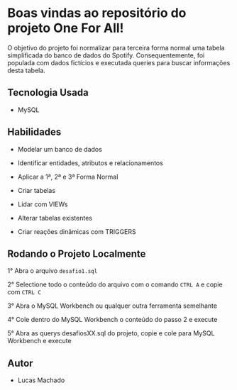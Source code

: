 # Boas vindas ao repositório do projeto One For All!

O objetivo do projeto foi normalizar para terceira forma normal uma tabela simplificada do banco de dados do Spotify. Consequentemente, foi populada com dados fictícios e executada queries para buscar informações desta tabela.

## Tecnologia Usada

- MySQL

## Habilidades

  * Modelar um banco de dados

  * Identificar entidades, atributos e relacionamentos
  
  * Aplicar a 1ª, 2ª e 3ª Forma Normal

  * Criar tabelas
  
  * Lidar com VIEWs

  * Alterar tabelas existentes

  * Criar reações dinâmicas com TRIGGERS

## Rodando o Projeto Localmente

1° Abra o arquivo `desafio1.sql` <br />

2° Selectione todo o conteúdo do arquivo com o comando `CTRL A` e copie com `CTRL C` <br />

3° Abra o MySQL Workbench ou qualquer outra ferramenta semelhante <br />

4° Cole dentro do MySQL Workbench o conteúdo do passo 2 e execute <br />

5° Abra as querys desafiosXX.sql do projeto, copie e cole para MySQL Workbench e execute<br />

## Autor

- Lucas Machado